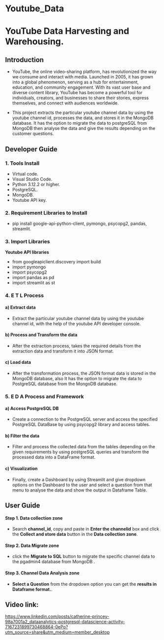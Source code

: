 # Youtube_Data

# YouTube Data Harvesting and Warehousing.

## Introduction 

* YouTube, the online video-sharing platform, has revolutionized the way we consume and interact with media. Launched in 2005, it has grown into a global phenomenon, serving as a hub for entertainment, education, and community engagement. With its vast user base and diverse content library, YouTube has become a powerful tool for individuals, creators, and businesses to share their stories, express themselves, and connect with audiences worldwide.

* This project extracts the particular youtube channel data by using the youtube channel id, processes the data, and stores it in the MongoDB database. It has the option to migrate the data to postgreSQL from MongoDB then analyse the data and give the results depending on the customer questions.

## Developer Guide 

### 1. Tools Install

* Virtual code.
* Visual Studio Code.
* Python 3.12.2 or higher.
* PostgreSQL.
* MongoDB.
* Youtube API key.

### 2. Requirement Libraries to Install

* pip install google-api-python-client, pymongo, psycopg2, pandas, streamlit.
 
### 3. Import Libraries

**Youtube API libraries**

* from googleapiclient.discovery import build
* import pymongo
* import psycopg2
* import pandas as pd
* import streamlit as st

### 4. E T L Process

#### a) Extract data

* Extract the particular youtube channel data by using the youtube channel id, with the help of the youtube API developer console.

#### b) Process and Transform the data

* After the extraction process, takes the required details from the extraction data and transform it into JSON format.

#### c) Load  data 

* After the transformation process, the JSON format data is stored in the MongoDB database, also It has the option to migrate the data to PostgreSQL database from the MongoDB database.

### 5. E D A Process and Framework

#### a) Access PostgreSQL DB 

* Create a connection to the PostgreSQL server and access the specified PostgreSQL DataBase by using psycopg2 library and access tables.

#### b) Filter the data

* Filter and process the collected data from the tables depending on the given requirements by using postgreSQL queries and transform the processed data into a DataFrame format.

#### c) Visualization 

* Finally, create a Dashboard by using Streamlit and give dropdown options on the Dashboard to the user and select a question from that menu to analyse the data and show the output in Dataframe Table.


## User Guide

#### Step 1. Data collection zone

* Search **channel_id**, copy and paste in **Enter the channelid** box and click the **Collect and store data** button in the **Data collection zone**.

#### Step 2. Data Migrate zone

* click the **Migrate to SQL** button to migrate the specific channel data to the pgadmin4 database from MongoDB .

#### Step 3. Channel Data Analysis zone

* **Select a Question** from the dropdown option you can get the **results in Dataframe format.**.


## Video link:
https://www.linkedin.com/posts/catherine-princey-98a7001a2_dataanalytics-postgresql-datascience-activity-7167231899730468864-0ePo?utm_source=share&utm_medium=member_desktop

